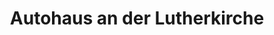 ---
title: "Autohaus an der Lutherkirche"
url: /chemnitz/autohaus-an-der-lutherkirche/
shop: Autohaus
---